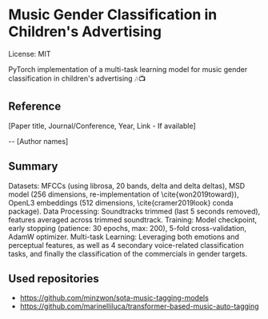 # Music Gender Classification in Children's Advertising

License: MIT

PyTorch implementation of a multi-task learning model for music gender classification in children's advertising 🎶📺

## Reference
[Paper title, Journal/Conference, Year, Link - If available]

-- [Author names]

## Summary

Datasets: MFCCs (using librosa, 20 bands, delta and delta deltas), MSD model (256 dimensions, re-implementation of \cite{won2019toward}), OpenL3 embeddings (512 dimensions, \cite{cramer2019look} conda package).
Data Processing: Soundtracks trimmed (last 5 seconds removed), features averaged across trimmed soundtrack.
Training: Model checkpoint, early stopping (patience: 30 epochs, max: 200), 5-fold cross-validation, AdamW optimizer.
Multi-task Learning: Leveraging both emotions and perceptual features, as well as 4 secondary voice-related classification tasks, and finally the classification of the commercials in gender targets.

## Used repositories
- https://github.com/minzwon/sota-music-tagging-models 
- https://github.com/marinelliluca/transformer-based-music-auto-tagging
